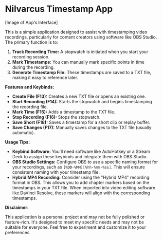 # Nilvarcus Timestamp App

[Image of App's Interface]

This is a simple application designed to assist with timestamping video recordings, particularly for content creators using software like OBS Studio. The primary function is to:

1. **Track Recording Time:** A stopwatch is initiated when you start your recording session.
2. **Mark Timestamps:** You can manually mark specific points in time during the recording.
3. **Generate Timestamp File:** These timestamps are saved to a TXT file, making it easy to reference later.

**Features and Keybinds:**

* **Create File (F13):** Creates a new TXT file or opens an existing one.
* **Start Recording (F14):** Starts the stopwatch and begins timestamping the recording file.
* **Mark Time (F15):** Adds a timestamp to the TXT file.
* **Stop Recording (F16):** Stops the stopwatch.
* **Save Short (F18):** Saves a timestamp for a short clip or replay buffer.
* **Save Changes (F17):** Manually saves changes to the TXT file (usually automatic).

**Usage Tips:**

- **Keybind Software:** You'll need software like AutoHotkey or a Stream Deck to assign these keybinds and integrate them with OBS Studio.
- **OBS Studio Settings:** Configure OBS to use a specific naming format for your recordings, such as `[%DD-%MM][%hh-%mm-%ss]`. This will ensure consistent naming with your timestamp file.
- **Hybrid MP4 Recording:** Consider using the "Hybrid MP4" recording format in OBS. This allows you to add chapter markers based on the timestamps in your TXT file. When imported into video editing software like DaVinci Resolve, these markers will align with the corresponding timestamps.

**Disclaimer:**

This application is a personal project and may not be fully polished or feature-rich. It's designed to meet my specific needs and may not be suitable for everyone. Feel free to experiment and customize it to your preferences.
